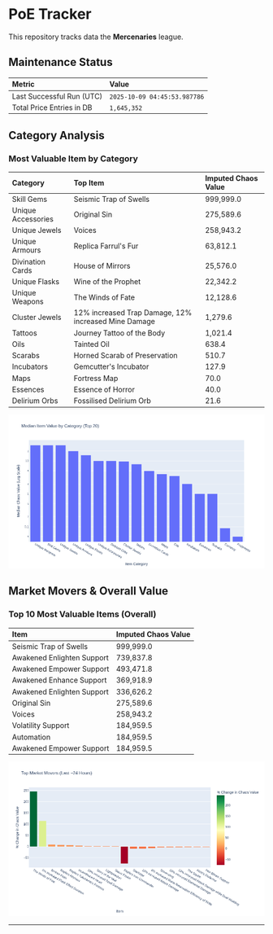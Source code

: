 # PoE Tracker

This repository tracks data the **Mercenaries** league.

## Maintenance Status

<!-- START_MAINTENANCE -->
| Metric | Value |
|:---|:---|
| Last Successful Run (UTC) | `2025-10-09 04:45:53.987786` |
| Total Price Entries in DB | `1,645,352` |

<!-- END_MAINTENANCE -->

## Category Analysis

<!-- START_CATEGORY_ANALYSIS -->
### Most Valuable Item by Category
| Category | Top Item | Imputed Chaos Value |
| :--- | :--- | :--- |
| Skill Gems | Seismic Trap of Swells | 999,999.0 |
| Unique Accessories | Original Sin | 275,589.6 |
| Unique Jewels | Voices | 258,943.2 |
| Unique Armours | Replica Farrul's Fur | 63,812.1 |
| Divination Cards | House of Mirrors | 25,576.0 |
| Unique Flasks | Wine of the Prophet | 22,342.2 |
| Unique Weapons | The Winds of Fate | 12,128.6 |
| Cluster Jewels | 12% increased Trap Damage, 12% increased Mine Damage | 1,279.6 |
| Tattoos | Journey Tattoo of the Body | 1,021.4 |
| Oils | Tainted Oil | 638.4 |
| Scarabs | Horned Scarab of Preservation | 510.7 |
| Incubators | Gemcutter's Incubator | 127.9 |
| Maps | Fortress Map | 70.0 |
| Essences | Essence of Horror | 40.0 |
| Delirium Orbs | Fossilised Delirium Orb | 21.6 |


![Category Analysis Chart](charts/category_analysis.png)
<!-- END_CATEGORY_ANALYSIS -->

## Market Movers & Overall Value

<!-- START_ANALYSIS -->
### Top 10 Most Valuable Items (Overall)
| Item | Imputed Chaos Value |
| :--- | :--- |
| Seismic Trap of Swells | 999,999.0 |
| Awakened Enlighten Support | 739,837.8 |
| Awakened Empower Support | 493,471.8 |
| Awakened Enhance Support | 369,918.9 |
| Awakened Enlighten Support | 336,626.2 |
| Original Sin | 275,589.6 |
| Voices | 258,943.2 |
| Volatility Support | 184,959.5 |
| Automation | 184,959.5 |
| Awakened Empower Support | 184,959.5 |


![Market Movers Chart](charts/market_movers.png)
<!-- END_ANALYSIS -->

---
